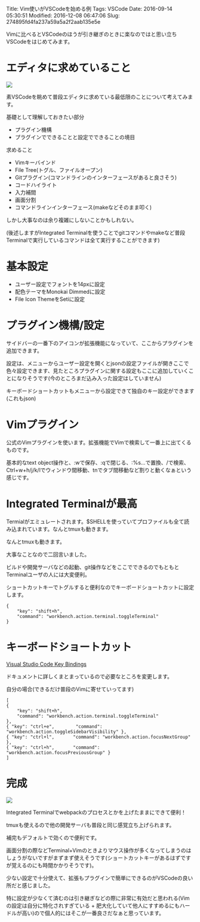 Title: Vim使いがVSCodeを始める例
Tags: VSCode
Date: 2016-09-14 05:30:51
Modified: 2016-12-08 06:47:06
Slug: 274895fd4fa237a59a5a2f2aab135e5e

Vimに比べるとVSCodeのほうが引き継ぎのときに楽なのではと思い立ちVSCodeをはじめてみます。

# エディタに求めていること

![](https://i.gyazo.com/307d663020d4557260bbbc6bfe45de13.png)

素VSCodeを眺めて普段エディタに求めている最低限のことについて考えてみます。

基礎として理解しておきたい部分

- プラグイン機構
- プラグインでできることと設定でできることの境目

求めること

- Vimキーバインド
- File Tree(トグル、ファイルオープン)
- Gitプラグイン(コマンドラインのインターフェースがあると良さそう)
- コードハイライト
- 入力補間
- 画面分割
- コマンドラインインターフェース(makeなどそのまま叩く)

しかし大事なのは余り複雑にしないことかもしれない。

(後述しますがIntegrated Terminalを使うことでgitコマンドやmakeなど普段Terminalで実行しているコマンドは全て実行することができます)

# 基本設定

- ユーザー設定でフォントを14pxに設定
- 配色テーマをMonokai Dimmedに設定
- File Icon ThemeをSetiに設定

# プラグイン機構/設定

サイドバーの一番下のアイコンが拡張機能になっていて、ここからプラグインを追加できます。

設定は、メニューからユーザー設定を開くとjsonの設定ファイルが開きここで色々設定できます、見たところプラグインに関する設定もここに追加していくことになりそうです(今のところまだ込み入った設定はしていません)

キーボードショートカットもメニューから設定できて独自のキー設定ができます(これもjson)

# Vimプラグイン

公式のVimプラグインを使います。拡張機能でVimで検索して一番上に出てくるものです。

基本的なtext object操作と、:wで保存、:qで閉じる、:%s...で置換、/で検索、Ctrl+w+h/j/k/lでウィンドウ間移動、tnでタブ間移動など割りと動くなぁという感じです。

# Integrated Terminalが最高

Termialがエミュレートされます。$SHELLを使っていてプロファイルも全て読み込まれています。なんとtmuxも動きます。

なんとtmuxも動きます。

大事なことなので二回言いました。

ビルドや開発サーバなどの起動、git操作などをここでできるのでもともとTerminalユーザの人には大変便利。

ショートカットキーでトグルすると便利なのでキーボードショートカットに設定します。

```
{
    "key": "shift+h",
    "command": "workbench.action.terminal.toggleTerminal"
}
```

# キーボードショートカット

[Visual Studio Code Key Bindings](https://code.visualstudio.com/docs/customization/keybindings "Visual Studio Code Key Bindings")

ドキュメントに詳しくまとまっているので必要なところを変更します。

自分の場合(できるだけ普段のVimに寄せていってます)

```
[
{
    "key": "shift+h",
    "command": "workbench.action.terminal.toggleTerminal"
},
{ "key": "ctrl+e",        "command": "workbench.action.toggleSidebarVisibility" },
{ "key": "ctrl+l",       "command": "workbench.action.focusNextGroup" },
{ "key": "ctrl+h",       "command": "workbench.action.focusPreviousGroup" }
]
```

# 完成

![](https://i.gyazo.com/ae0949b4791e3021372c909fbdb5059a.png)

Integrated Terminalでwebpackのプロセスとかを上げたままにできて便利！

tmuxも使えるので他の開発サーバも普段と同じ感覚立ち上げられます。

補完もデフォルトで効くので便利です。

画面分割の際などTerminal+Vimのときよりマウス操作が多くなってしまうのはしょうがないですがまずまず使えそうです(ショートカットキーがあるはずですが覚えるのにも時間かかりそうです)。

少ない設定で十分使えて、拡張もプラグインで簡単にできるのがVSCodeの良い所だと感じました。

特に設定が少なくて済むのは引き継ぎなどの際に非常に有効だと思われる(Vimの設定は自分に特化されすぎている + 肥大化していて他人にすすめるにもハードルが高い)ので個人的にはそこが一番良さだなぁと思っています。